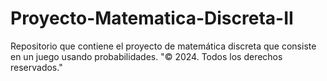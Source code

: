 # Proyecto-Matematica-Discreta-II
Repositorio que contiene el proyecto de matemática discreta que consiste en un juego usando probabilidades.
"© 2024. Todos los derechos reservados."
